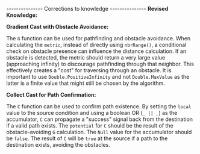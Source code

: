 --------------- Corrections to knowledge ---------------
**Revised Knowledge:**

**Gradient Cast with Obstacle Avoidance:**

The `G` function can be used for pathfinding and obstacle avoidance.  When calculating the `metric`, instead of directly using `nbrRange()`, a conditional check on obstacle presence can influence the distance calculation. If an obstacle is detected, the metric should return a very large value (approaching infinity) to discourage pathfinding through that neighbor.  This effectively creates a "cost" for traversing through an obstacle.  It is important to use `Double.PositiveInfinity` and not `Double.MaxValue` as the latter is a finite value that might still be chosen by the algorithm.

**Collect Cast for Path Confirmation:**

The `C` function can be used to confirm path existence. By setting the `local` value to the source condition and using a boolean OR (`_ || _`) as the accumulator, `C` can propagate a "success" signal back from the destination if a valid path exists. The `potential` for `C` should be the result of the obstacle-avoiding `G` calculation.  The `Null` value for the accumulator should be `false`. The result of `C` will be `true` at the source if a path to the destination exists, avoiding the obstacles.
